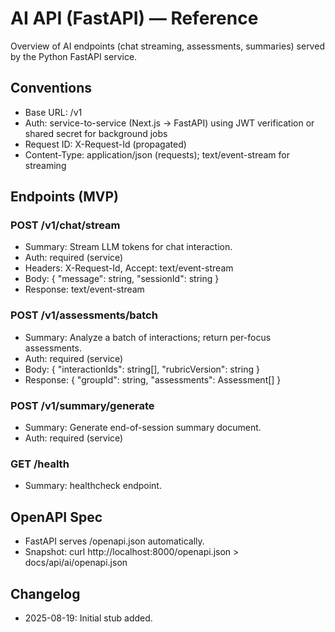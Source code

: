 # AI API (FastAPI) — Reference

Overview of AI endpoints (chat streaming, assessments, summaries) served by the Python FastAPI service.

## Conventions
- Base URL: /v1
- Auth: service-to-service (Next.js → FastAPI) using JWT verification or shared secret for background jobs
- Request ID: X-Request-Id (propagated)
- Content-Type: application/json (requests); text/event-stream for streaming

## Endpoints (MVP)

### POST /v1/chat/stream
- Summary: Stream LLM tokens for chat interaction.
- Auth: required (service)
- Headers: X-Request-Id, Accept: text/event-stream
- Body: { "message": string, "sessionId": string }
- Response: text/event-stream

### POST /v1/assessments/batch
- Summary: Analyze a batch of interactions; return per-focus assessments.
- Auth: required (service)
- Body: { "interactionIds": string[], "rubricVersion": string }
- Response: { "groupId": string, "assessments": Assessment[] }

### POST /v1/summary/generate
- Summary: Generate end-of-session summary document.
- Auth: required (service)

### GET /health
- Summary: healthcheck endpoint.

## OpenAPI Spec
- FastAPI serves /openapi.json automatically.
- Snapshot: curl http://localhost:8000/openapi.json > docs/api/ai/openapi.json

## Changelog
- 2025-08-19: Initial stub added.
